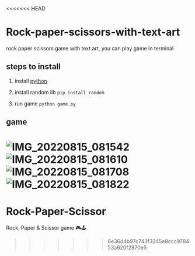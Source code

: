 <<<<<<< HEAD
# Rock-paper-scissors-with-text-art
rock paper scissors game with text art, you can play game in terminal

## steps to install

1. install [python](https://www.python.org/downloads/)

2. install random lib
   `pip install random`
   
3. run game `python game.py`

## game
![IMG_20220815_081542](https://user-images.githubusercontent.com/97863741/184581357-9bfea411-be74-4c6c-8dba-85034da350ca.jpg)
![IMG_20220815_081610](https://user-images.githubusercontent.com/97863741/184581375-814a1b74-9aab-4937-bcec-52077947a5fe.jpg)
![IMG_20220815_081708](https://user-images.githubusercontent.com/97863741/184581400-d64addda-bbe3-4783-aaf2-752a99dd517f.jpg)
![IMG_20220815_081822](https://user-images.githubusercontent.com/97863741/184581410-f650c2f8-17e7-4581-8041-7db0410d6539.jpg)
=======
# Rock-Paper-Scissor
Rock, Paper &amp; Scissor game 🎮🕹
>>>>>>> 6e36d4b97c743f3245e8ccc978453a620f2870e5
